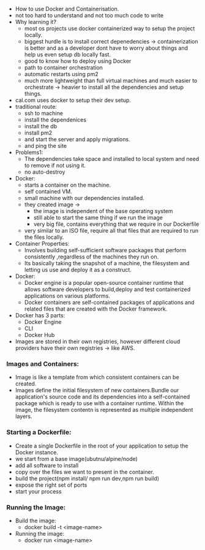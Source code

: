 - How to use Docker and Containerisation.
- not too hard to understand and not too much code to write 
- Why learning it?
	- most os projects use docker containerized way to setup the project locally.
	- biggest hurdle is to install correct depenedencies -> containerization is better and as a developer dont have to worry about things and help us even setup db locally fast.
	- good to know how to deploy using Docker
	- path to container orchestration
	- automatic restarts using pm2 
	- much more lightweight than full virtual machines and much easier to orchestrate -> heavier to install all the dependencies and setup things.
- cal.com uses docker to setup their dev setup.
- traditional route:
	- ssh to machine
	- install the dependenices
	- install the db 
	- install pm2 
	- and start the server  and apply migrations.
	- and ping the site 
- Problems1:
	- The dependencies take space and installed to local system and need to remove if not using it.
	- no auto-destroy
- Docker:
	- starts a container on the machine.
	- self contained VM.
	- small machine with our dependencies installed.
	- they created image ->
		- the image is independent of the base operating system
		- still able to start the same thing if we run the image
		- very big file, contains everything that we require in our Dockerfile
	- very similar to an ISO file, require all that files that are required to run the files locally.
- Container Properties:
	- Involves building self-sufficient software packages that perform consistently ,regardless of the machines they run on.
	- Its basically taking the snapshot of a machine, the filesystem and letting us use and deploy it as a construct.
- Docker:
	- Docker engine is a popular open-source container runtime that allows software developers to build,deploy and test containerized applications on various platforms.
	- Docker containers are self-contained packages of applications and related files that are created with the Docker framework.
- Docker has 3 parts:
	- Docker Engine
	- CLI
	- Docker Hub
- Images are stored in their own registries, however different cloud providers have their own registries -> like AWS.

### Images and Containers:
- Image is like a template from which consistent containers can be created.
- Images define the initial filesystem of new containers.Bundle our application's source code and its dependencies into a self-contained package which is ready to use with a container runtime. Within the image, the filesystem contentn is represented as multiple independent layers.


### Starting a Dockerfile:
- Create a single Dockerfile in the root of your application to setup the Docker instance.
- we start from a base image(ubutnu/alpine/node)
- add all software to install
- copy over the files we want to present in the container.
- build the project(npm install/ npm run dev,npm run build)
- expose the right set of ports
- start your process

### Running the Image:
- Build the image:
	- docker build -t \<image-name>
- Running the image:
	- docker run \<image-name>
